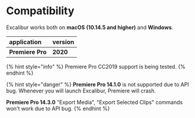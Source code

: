 # Compatibility

Excalibur works both on **macOS** **\(10.14.5 and higher\)** and **Windows**.

| application | version |
| :--- | :--- |
| **Premiere Pro** | **2020** |

{% hint style="info" %}
Premiere Pro CC2019 support is being tested.
{% endhint %}

{% hint style="danger" %}
**Premiere Pro 14.1.0** is not supported due to API bug. Whenever you will launch Excalibur, Premiere will crash.

**Premiere Pro 14.3.0** "Export Media", "Export Selected Clips" commands won't work due to API bug.
{% endhint %}

